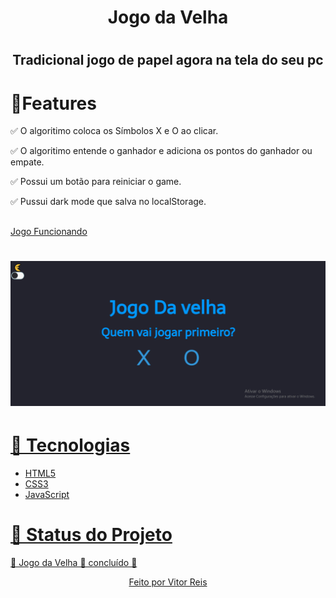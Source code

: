 
<h1 align="center" >Jogo da Velha<h1>
<h2 align="center">Tradicional jogo de papel agora na tela do seu pc</h2>
<h1 > 🚀Features</h1>
<p>✅ O algoritimo coloca os Símbolos X e O ao clicar.</p>
<p>✅ O algoritimo entende o ganhador e adiciona os pontos do ganhador ou empate.</p>
<p>✅ Possui um botão para reiniciar o game.</p>
<p>✅ Pussui dark mode que salva no localStorage.</p>
<h2 color="blue" align="center">
<a href="https://vitorhrd.github.io/Jogo-Da-Velha/"🔗 Jogar</a>
</h2

<h1 align="center">Jogo Funcionando<h1>
<img src="./images/gif1.gif"></img>
<h1>🚀 Tecnologias</h1>
 
 <ul>
     <li> HTML5
      <li> CSS3
       <li> JavaScript
 </ul>
 
<h1 > 🚀 Status do Projeto </h1>
 
 <p >🚀 Jogo da Velha 🚀 concluído 🚀 </p>
 
 
 <p align="center">Feito por Vitor Reis</p>